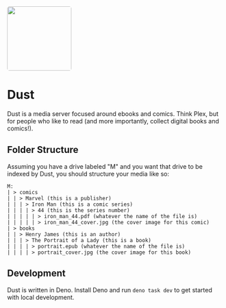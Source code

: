 <img src="https://avatars.githubusercontent.com/u/184449885?s=400&u=7939c66f87f444b0cde413470336cd84c2b2c052&v=4" style="height: 150px; border-radius: 5px" />

# Dust

Dust is a media server focused around ebooks and comics. Think Plex, but for people who like to read (and more importantly, collect digital books and comics!).

## Folder Structure

Assuming you have a drive labeled "M" and you want that drive to be indexed by Dust, you should structure your media like so:

```
M:
| > comics
| | > Marvel (this is a publisher)
| | | > Iron Man (this is a comic series)
| | | | > 44 (this is the series number)
| | | | | > iron_man_44.pdf (whatever the name of the file is)
| | | | | > iron_man_44_cover.jpg (the cover image for this comic)
| > books
| | > Henry James (this is an author)
| | | > The Portrait of a Lady (this is a book)
| | | | > portrait.epub (whatever the name of the file is)
| | | | > portrait_cover.jpg (the cover image for this book)
```

## Development

Dust is written in Deno. Install Deno and run `deno task dev` to get started with local development.
